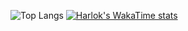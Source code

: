 ![Top Langs](https://github-readme-stats.vercel.app/api/top-langs/?username=DylanBrass&layout=compact)
[![Harlok's WakaTime stats](https://github-readme-stats.vercel.app/api/wakatime?username=DylanBrass)](https://github.com/anuraghazra/github-readme-stats)
